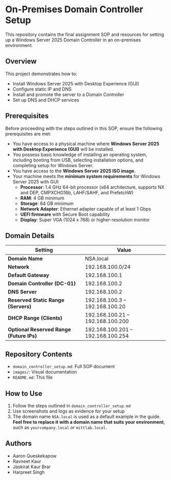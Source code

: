 # On-Premises Domain Controller Setup

This repository contains the final assignment SOP and resources for setting up a Windows Server 2025 Domain Controller in an on-premises environment.

## Overview
This project demonstrates how to:
- Install Windows Server 2025 with Desktop Experience (GUI)
- Configure static IP and DNS
- Install and promote the server to a Domain Controller
- Set up DNS and DHCP services

## Prerequisites
Before proceeding with the steps outlined in this SOP, ensure the following prerequisites are met:

- You have access to a physical machine where **Windows Server 2025 with Desktop Experience (GUI)** will be installed.
- You possess basic knowledge of installing an operating system, including booting from USB, selecting installation options, and completing setup for Windows Server.
- You have access to the **Windows Server 2025 ISO image**.
- Your machine meets the **minimum system requirements** for Windows Server 2025 with GUI:
  - **Processor**: 1.4 GHz 64-bit processor (x64 architecture, supports NX and DEP, CMPXCHG16b, LAHF/SAHF, and PrefetchW)
  - **RAM**: 4 GB minimum
  - **Storage**: 64 GB minimum
  - **Network Adapter**: Ethernet adapter capable of at least 1 Gbps
  - **UEFI firmware** with Secure Boot capability
  - **Display**: Super VGA (1024 x 768) or higher-resolution monitor

## Domain Details
| Setting                                 | Value                            |
|-----------------------------------------|----------------------------------|
| **Domain Name**                         | NSA.local                         |
| **Network**                             | 192.168.100.0/24                  |
| **Default Gateway**                     | 192.168.100.1                     |
| **Domain Controller (DC-01)**           | 192.168.100.2                     |
| **DNS Server**                          | 192.168.100.2                     |
| **Reserved Static Range (Servers)**     | 192.168.100.3 – 192.168.100.20    |
| **DHCP Range (Clients)**                | 192.168.100.21 – 192.168.100.200  |
| **Optional Reserved Range (Future IPs)**| 192.168.100.201 – 192.168.100.254 |

## Repository Contents
- `domain_controller_setup.md`: Full SOP document
- `images/`: Visual documentation
- `README.md`: This file

## How to Use
1. Follow the steps outlined in `domain_controller_setup.md`
2. Use screenshots and logs as evidence for your setup
3. The domain name `NSA.local` is used as a default example in the guide.  
   **Feel free to replace it with a domain name that suits your environment**, such as `yourcompany.local` or `mittlab.local`.

## Authors  
- Aaron Queskekapow  
- Ravneet Kaur  
- Jaskirat Kaur Brar  
- Harpreet Singh  
